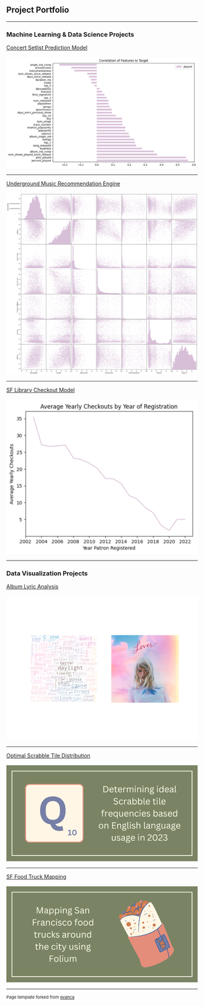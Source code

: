 ## Project Portfolio

---

### Machine Learning & Data Science Projects 

[Concert Setlist Prediction Model](https://github.com/emmakrentz/setlist)
<br><br>
<img src="images/correlation pt 2.png?raw=true"/>

---

[Underground Music Recommendation Engine](https://medium.com/@emma-k/underground-music-recommendation-system-29c4580a4ddf)
<br><br>
<img src="images/audio features 2.png?raw=true"/>

---


[SF Library Checkout Model](https://github.com/emmakrentz/sflibrary)
<br><br>
<img src="images/screenshot 33.png?raw=true"/>

---

### Data Visualization Projects
[Album Lyric Analysis](https://github.com/emmakrentz/albumanalysis)
<br><br>
<img src="images/Lover_wordcloud.png?raw=true"/>


---
[Optimal Scrabble Tile Distribution](https://github.com/emmakrentz/scrabble)
<br><br>
<img src="images/5.png?raw=true"/>


---
[SF Food Truck Mapping](https://github.com/emmakrentz/foodtruck)
<br><br>
<img src="images/4.png?raw=true"/>







---
<p style="font-size:11px">Page template forked from <a href="https://github.com/evanca/quick-portfolio">evanca</a></p>
<!-- Remove above link if you don't want to attibute -->
